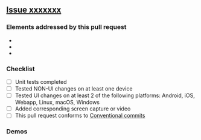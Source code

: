 ## [Issue xxxxxxx](https://github.com/amwebexpert/guess_the_text/issues/xxxxxxx)

### Elements addressed by this pull request

- 
- 
- 

### Checklist

- [ ] Unit tests completed
- [ ] Tested NON-UI changes on at least one device
- [ ] Tested UI changes on at least 2 of the following platforms: Android, iOS, Webapp, Linux, macOS, Windows
- [ ] Added corresponding screen capture or video
- [ ] This pull request conforms to [Conventional commits](https://www.conventionalcommits.org/en/v1.0.0/#summary)

### Demos

